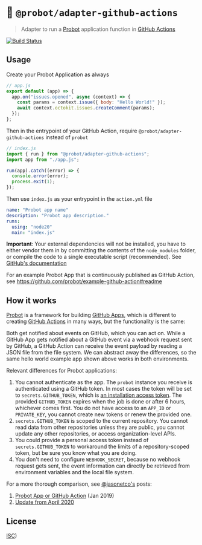 # :electric_plug: `@probot/adapter-github-actions`

> Adapter to run a [Probot](https://probot.github.io/) application function in [GitHub Actions](https://github.com/features/actions)

[![Build Status](https://github.com/probot/adapter-github-actions/workflows/Test/badge.svg)](https://github.com/probot/adapter-github-actions/actions)

## Usage

Create your Probot Application as always

```js
// app.js
export default (app) => {
  app.on("issues.opened", async (context) => {
    const params = context.issue({ body: "Hello World!" });
    await context.octokit.issues.createComment(params);
  });
};
```

Then in the entrypoint of your GitHub Action, require `@probot/adapter-github-actions` instead of `probot`

```js
// index.js
import { run } from "@probot/adapter-github-actions";
import app from "./app.js";

run(app).catch((error) => {
  console.error(error);
  process.exit(1);
});
```

Then use `index.js` as your entrypoint in the `action.yml` file

```yaml
name: "Probot app name"
description: "Probot app description."
runs:
  using: "node20"
  main: "index.js"
```

**Important**: Your external dependencies will not be installed, you have to either vendor them in by committing the contents of the `node_modules` folder, or compile the code to a single executable script (recommended). See [GitHub's documentation](https://docs.github.com/en/actions/creating-actions/creating-a-javascript-action#commit-tag-and-push-your-action-to-github)

For an example Probot App that is continuously published as GitHub Action, see https://github.com/probot/example-github-action#readme

## How it works

[Probot](https://probot.github.io/) is a framework for building [GitHub Apps](docs.github.com/apps), which is different to creating [GitHub Actions](https://docs.github.com/actions/) in many ways, but the functionality is the same:

Both get notified about events on GitHub, which you can act on. While a GitHub App gets notified about a GitHub event via a webhook request sent by GitHub, a GitHub Action can receive the event payload by reading a JSON file from the file system. We can abstract away the differences, so the same hello world example app shown above works in both environments.

Relevant differences for Probot applications:

1. You cannot authenticate as the app. The `probot` instance you receive is authenticated using a GitHub token. In most cases the token will be set to `secrets.GITHUB_TOKEN`, which is [an installation access token](https://docs.github.com/en/actions/reference/authentication-in-a-workflow#about-the-github_token-secret). The provided `GITHUB_TOKEN` expires when the job is done or after 6 hours, whichever comes first. You do not have access to an `APP_ID` or `PRIVATE_KEY`, you cannot create new tokens or renew the provided one.
2. `secrets.GITHUB_TOKEN` is scoped to the current repository. You cannot read data from other repositories unless they are public, you cannot update any other repositories, or access organization-level APIs.
3. You could provide a personal access token instead of `secrets.GITHUB_TOKEN` to workaround the limits of a repository-scoped token, but be sure you know what you are doing.
4. You don't need to configure `WEBHOOK_SECRET`, because no webhook request gets sent, the event information can directly be retrieved from environment variables and the local file system.

For a more thorough comparison, see [@jasonetco's](https://github.com/jasonetco) posts:

1. [Probot App or GitHub Action](https://jasonet.co/posts/probot-app-or-github-action/) (Jan 2019)
2. [Update from April 2020](https://jasonet.co/posts/probot-app-or-github-action-v2/)

## License

[ISC](../master/LICENSE.md))
